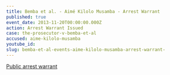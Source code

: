 ```yaml
---
title: Bemba et al. - Aimé Kilolo Musamba - Arrest Warrant
published: true
event_date: 2013-11-20T00:00:00.000Z
action: Arrest Warrant Issued
case: the-prosecutor-v-bemba-et-al
accused: aime-kilolo-musamba
youtube_id:
slug: bemba-et-al-events-aime-kilolo-musamba-arrest-warrant-
---
```



[Public arrest warrant](http://www.icc-cpi.int/iccdocs/doc/doc1694691.pdf)